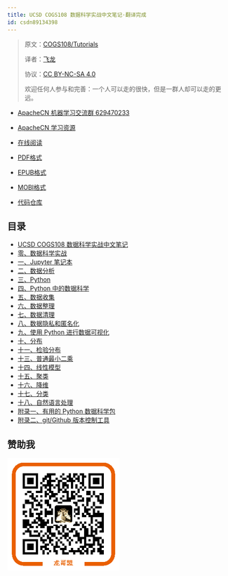 ```yaml
---
title: UCSD COGS108 数据科学实战中文笔记·翻译完成
id: csdn89134398
---
```


> 原文：[COGS108/Tutorials](https://github.com/COGS108/Tutorials)
> 
> 译者：[飞龙](https://github.com/wizardforcel)
> 
> 协议：[CC BY-NC-SA 4.0](http://creativecommons.org/licenses/by-nc-sa/4.0/)
> 
> 欢迎任何人参与和完善：一个人可以走的很快，但是一群人却可以走的更远。

*   [ApacheCN 机器学习交流群 629470233](http://shang.qq.com/wpa/qunwpa?idkey=30e5f1123a79867570f665aa3a483ca404b1c3f77737bc01ec520ed5f078ddef)
*   [ApacheCN 学习资源](http://www.apachecn.org/)

*   [在线阅读](https://www.gitbook.com/book/wizardforcel/ucsd-cogs108-notes/details)
*   [PDF格式](https://www.gitbook.com/download/pdf/book/wizardforcel/ucsd-cogs108-notes)
*   [EPUB格式](https://www.gitbook.com/download/epub/book/wizardforcel/ucsd-cogs108-notes)
*   [MOBI格式](https://www.gitbook.com/download/mobi/book/wizardforcel/ucsd-cogs108-notes)
*   [代码仓库](https://github.com/apachecn/ucsd-cogs108-notes)

## 目录

*   [UCSD COGS108 数据科学实战中文笔记](README.md)
*   [零、数据科学实战](https://github.com/apachecn/ucsd-cogs108-notes/blob/master/docs/00-Introduction.md)
*   [一、Jupyter 笔记本](https://github.com/apachecn/ucsd-cogs108-notes/blob/master/docs/01-JupyterNotebooks.md)
*   [二、数据分析](https://github.com/apachecn/ucsd-cogs108-notes/blob/master/docs/02-DataAnalysis.md)
*   [三、Python](https://github.com/apachecn/ucsd-cogs108-notes/blob/master/docs/03-Python.md)
*   [四、Python 中的数据科学](https://github.com/apachecn/ucsd-cogs108-notes/blob/master/docs/04-DataSciencePython.md)
*   [五、数据收集](https://github.com/apachecn/ucsd-cogs108-notes/blob/master/docs/05-DataGathering.md)
*   [六、数据整理](https://github.com/apachecn/ucsd-cogs108-notes/blob/master/docs/06-DataWrangling.md)
*   [七、数据清理](https://github.com/apachecn/ucsd-cogs108-notes/blob/master/docs/07-DataCleaning.md)
*   [八、数据隐私和匿名化](https://github.com/apachecn/ucsd-cogs108-notes/blob/master/docs/08-DataPrivacy&Anonymization.md)
*   [九、使用 Python 进行数据可视化](https://github.com/apachecn/ucsd-cogs108-notes/blob/master/docs/09-DataVisualization.md)
*   [十、分布](https://github.com/apachecn/ucsd-cogs108-notes/blob/master/docs/10-Distributions.md)
*   [十一、检验分布](https://github.com/apachecn/ucsd-cogs108-notes/blob/master/docs/11-TestingDistributions.md)
*   [十三、普通最小二乘](https://github.com/apachecn/ucsd-cogs108-notes/blob/master/docs/13-OrdinaryLeastSquares.md)
*   [十四、线性模型](https://github.com/apachecn/ucsd-cogs108-notes/blob/master/docs/14-LinearModels.md)
*   [十五、聚类](https://github.com/apachecn/ucsd-cogs108-notes/blob/master/docs/15-Clustering.md)
*   [十六、降维](https://github.com/apachecn/ucsd-cogs108-notes/blob/master/docs/16-DimensionalityReduction.md)
*   [十七、分类](https://github.com/apachecn/ucsd-cogs108-notes/blob/master/docs/17-Classification.md)
*   [十八、自然语言处理](https://github.com/apachecn/ucsd-cogs108-notes/blob/master/docs/18-NaturalLanguageProcessing.md)
*   [附录一、有用的 Python 数据科学包](https://github.com/apachecn/ucsd-cogs108-notes/blob/master/docs/A1-PythonPackages.md)
*   [附录二、git/Github 版本控制工具](https://github.com/apachecn/ucsd-cogs108-notes/blob/master/docs/A2-Git.md)

## 赞助我

![](../img/4f137c2402c21237cddb07bfb5d81119.png)